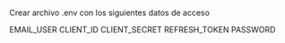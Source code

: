 Crear archivo .env con los siguientes datos de acceso

EMAIL_USER
CLIENT_ID
CLIENT_SECRET
REFRESH_TOKEN
PASSWORD
